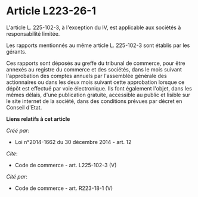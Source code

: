 # Article L223-26-1

L'article L. 225-102-3, à l'exception du IV, est applicable aux sociétés à responsabilité limitée. 

Les rapports mentionnés au même article L. 225-102-3 sont établis par les gérants. 

Ces rapports sont déposés au greffe du tribunal de commerce, pour être annexés au registre du commerce et des sociétés, dans
le mois suivant l'approbation des comptes annuels par l'assemblée générale des actionnaires ou dans les deux mois suivant
cette approbation lorsque ce dépôt est effectué par voie électronique. Ils font également l'objet, dans les mêmes délais,
d'une publication gratuite, accessible au public et lisible sur le site internet de la société, dans des conditions prévues
par décret en Conseil d'Etat.

**Liens relatifs à cet article**

_Créé par_:

  - Loi n°2014-1662 du 30 décembre 2014 - art. 12

_Cite_:

  - Code de commerce - art. L225-102-3 (V)

_Cité par_:

  - Code de commerce - art. R223-18-1 (V)
